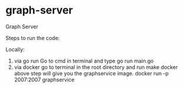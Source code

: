 # graph-server
Graph Server

Steps to run the code:

Locally:

1. via go run
Go to cmd in terminal and type go run main.go
2. via docker 
   go to terminal in the root directory and run make docker
   above step will give you the graphservice image.
   docker run -p 2007:2007 graphservice

